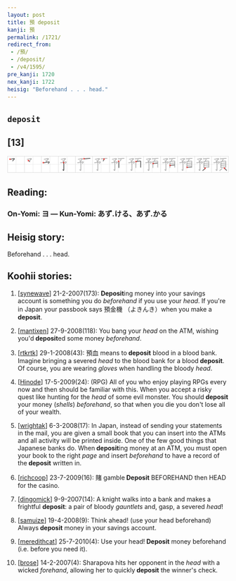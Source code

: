 ```yaml
---
layout: post
title: 預 deposit
kanji: 預
permalink: /1721/
redirect_from:
 - /預/
 - /deposit/
 - /v4/1595/
pre_kanji: 1720
nex_kanji: 1722
heisig: "Beforehand . . . head."
---
```


## `deposit`

## [13]

<div class="stroke"><img src="../images/E9A090.png" /></div>

## Reading:

### On-Yomi: ヨ &mdash; Kun-Yomi: あず.ける、あず.かる

## Heisig story:

Beforehand . . . head.

## Koohii stories:

1) [<a href="http://kanji.koohii.com/profile/synewave">synewave</a>] 21-2-2007(173): <strong>Deposit</strong>ing money into your savings account is something you do <em>beforehand</em> if you use your <em>head</em>. If you&#039;re in Japan your passbook says 預金機 （よきんき）when you make a<strong> deposit</strong>.

2) [<a href="http://kanji.koohii.com/profile/mantixen">mantixen</a>] 27-9-2008(118): You bang your <em>head</em> on the ATM, wishing you&#039;d<strong> deposit</strong>ed some money <em>beforehand</em>.

3) [<a href="http://kanji.koohii.com/profile/rtkrtk">rtkrtk</a>] 29-1-2008(43): 預血 means to<strong> deposit</strong> blood in a blood bank. Imagine bringing a severed <em>head</em> to the blood bank for a blood<strong> deposit</strong>. Of course, you are wearing <em>gloves</em> when handling the bloody <em>head</em>.

4) [<a href="http://kanji.koohii.com/profile/Hinode">Hinode</a>] 17-5-2009(24): (RPG) All of you who enjoy playing RPGs every now and then should be familiar with this. When you accept a risky quest like hunting for the <em>head</em> of some evil monster. You should<strong> deposit</strong> your money (<em>shells</em>) <em>beforehand</em>, so that when you die you don&#039;t lose all of your wealth.

5) [<a href="http://kanji.koohii.com/profile/wrightak">wrightak</a>] 6-3-2008(17): In Japan, instead of sending your statements in the mail, you are given a small book that you can insert into the ATMs and all activity will be printed inside. One of the few good things that Japanese banks do. When<strong> deposit</strong>ing money at an ATM, you must open your book to the right <em>page</em> and insert <em>beforehand</em> to have a record of the<strong> deposit</strong> written in.

6) [<a href="http://kanji.koohii.com/profile/richcoop">richcoop</a>] 23-7-2009(16): 賭 gamble<strong> Deposit</strong> BEFOREHAND then HEAD for the casino.

7) [<a href="http://kanji.koohii.com/profile/dingomick">dingomick</a>] 9-9-2007(14): A knight walks into a bank and makes a frightful <strong>deposit</strong>: a pair of bloody <em>gauntlets</em> and, gasp, a severed <em>head</em>!

8) [<a href="http://kanji.koohii.com/profile/samuize">samuize</a>] 19-4-2008(9): Think ahead! (use your head beforehand) Always<strong> deposit</strong> money in your savings account.

9) [<a href="http://kanji.koohii.com/profile/meredithcat">meredithcat</a>] 25-7-2010(4): Use your head!<strong> Deposit</strong> money beforehand (i.e. before you need it).

10) [<a href="http://kanji.koohii.com/profile/brose">brose</a>] 14-2-2007(4): Sharapova hits her opponent in the <em>head</em> with a wicked <em>forehand</em>, allowing her to quickly<strong> deposit</strong> the winner&#039;s check.
